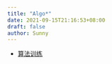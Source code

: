 ```yaml
---
title: "Algo*"
date: 2021-09-15T21:16:53+08:00
draft: false
author: Sunny
---
```


- [算法训练](/wiki/coding/algo/training/)

